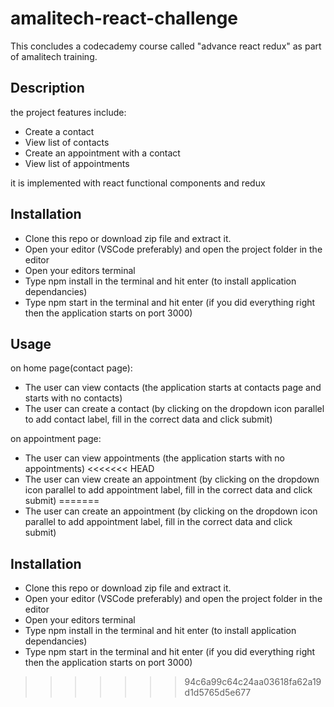 # amalitech-react-challenge

This concludes a codecademy course called "advance react redux" as part of amalitech training.

## Description

the project features include:

- Create a contact
- View list of contacts
- Create an appointment with a contact
- View list of appointments

it is implemented with react functional components and redux

## Installation

- Clone this repo or download zip file and extract it.
- Open your editor (VSCode preferably) and open the project folder in the editor
- Open your editors terminal
- Type npm install in the terminal and hit enter (to install application dependancies)
- Type npm start in the terminal and hit enter (if you did everything right then the application starts on port 3000)

## Usage

on home page(contact page):

- The user can view contacts (the application starts at contacts page and starts with no contacts)
- The user can create a contact (by clicking on the dropdown icon parallel to add contact label, fill in the correct data and click submit)

on appointment page:

- The user can view appointments (the application starts with no appointments)
<<<<<<< HEAD
- The user can view create an appointment (by clicking on the dropdown icon parallel to add appointment label, fill in the correct data and click submit)
=======
- The user can create an appointment (by clicking on the dropdown icon parallel to add appointment label, fill in the correct data and click submit)

## Installation

- Clone this repo or download zip file and extract it.
- Open your editor (VSCode preferably) and open the project folder in the editor
- Open your editors terminal
- Type npm install in the terminal and hit enter (to install application dependancies)
- Type npm start in the terminal and hit enter (if you did everything right then the application starts on port 3000)
>>>>>>> 94c6a99c64c24aa03618fa62a19d1d5765d5e677
